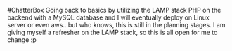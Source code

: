 #ChatterBox
Going back to basics by utilizing the LAMP stack
PHP on the backend with a MySQL database and I will eventually deploy on Linux server or even aws...but who knows, this is still in the planning stages.
I am giving myself a refresher on the LAMP stack, so this is all open for me to change :p